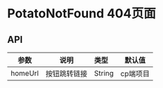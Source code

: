 # PotatoNotFound 404页面

## API
|       参数     |        说明       |       类型       |       默认值       |
|--------------- |----------------- | :---------------|:-----------------: |
|homeUrl|按钮跳转链接|String|cp端项目